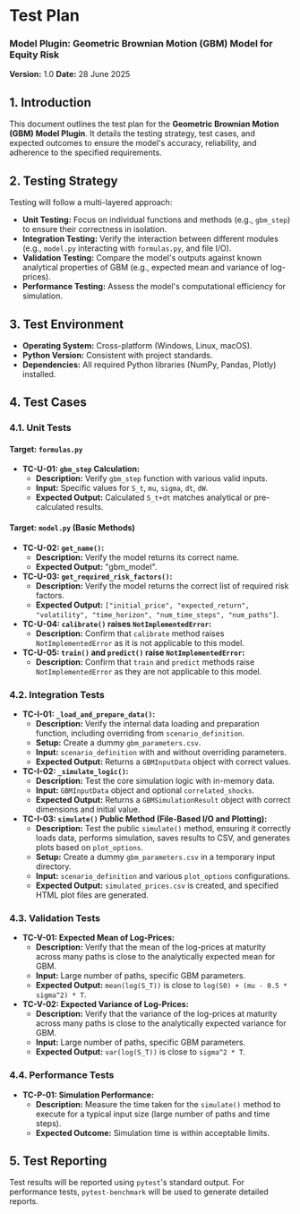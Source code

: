 # Test Plan
### Model Plugin: Geometric Brownian Motion (GBM) Model for Equity Risk
**Version:** 1.0
**Date:** 28 June 2025

## 1. Introduction

This document outlines the test plan for the **Geometric Brownian Motion (GBM) Model Plugin**. It details the testing strategy, test cases, and expected outcomes to ensure the model's accuracy, reliability, and adherence to the specified requirements.

## 2. Testing Strategy

Testing will follow a multi-layered approach:

*   **Unit Testing:** Focus on individual functions and methods (e.g., `gbm_step`) to ensure their correctness in isolation.
*   **Integration Testing:** Verify the interaction between different modules (e.g., `model.py` interacting with `formulas.py`, and file I/O).
*   **Validation Testing:** Compare the model's outputs against known analytical properties of GBM (e.g., expected mean and variance of log-prices).
*   **Performance Testing:** Assess the model's computational efficiency for simulation.

## 3. Test Environment

*   **Operating System:** Cross-platform (Windows, Linux, macOS).
*   **Python Version:** Consistent with project standards.
*   **Dependencies:** All required Python libraries (NumPy, Pandas, Plotly) installed.

## 4. Test Cases

### 4.1. Unit Tests

#### **Target: `formulas.py`**

*   **TC-U-01: `gbm_step` Calculation:**
    *   **Description:** Verify `gbm_step` function with various valid inputs.
    *   **Input:** Specific values for `S_t`, `mu`, `sigma`, `dt`, `dW`.
    *   **Expected Output:** Calculated `S_t+dt` matches analytical or pre-calculated results.

#### **Target: `model.py` (Basic Methods)**

*   **TC-U-02: `get_name()`:**
    *   **Description:** Verify the model returns its correct name.
    *   **Expected Output:** "gbm_model".
*   **TC-U-03: `get_required_risk_factors()`:**
    *   **Description:** Verify the model returns the correct list of required risk factors.
    *   **Expected Output:** `["initial_price", "expected_return", "volatility", "time_horizon", "num_time_steps", "num_paths"]`.
*   **TC-U-04: `calibrate()` raises `NotImplementedError`:**
    *   **Description:** Confirm that `calibrate` method raises `NotImplementedError` as it is not applicable to this model.
*   **TC-U-05: `train()` and `predict()` raise `NotImplementedError`:**
    *   **Description:** Confirm that `train` and `predict` methods raise `NotImplementedError` as they are not applicable to this model.

### 4.2. Integration Tests

*   **TC-I-01: `_load_and_prepare_data()`:**
    *   **Description:** Verify the internal data loading and preparation function, including overriding from `scenario_definition`.
    *   **Setup:** Create a dummy `gbm_parameters.csv`.
    *   **Input:** `scenario_definition` with and without overriding parameters.
    *   **Expected Output:** Returns a `GBMInputData` object with correct values.
*   **TC-I-02: `_simulate_logic()`:**
    *   **Description:** Test the core simulation logic with in-memory data.
    *   **Input:** `GBMInputData` object and optional `correlated_shocks`.
    *   **Expected Output:** Returns a `GBMSimulationResult` object with correct dimensions and initial value.
*   **TC-I-03: `simulate()` Public Method (File-Based I/O and Plotting):**
    *   **Description:** Test the public `simulate()` method, ensuring it correctly loads data, performs simulation, saves results to CSV, and generates plots based on `plot_options`.
    *   **Setup:** Create a dummy `gbm_parameters.csv` in a temporary input directory.
    *   **Input:** `scenario_definition` and various `plot_options` configurations.
    *   **Expected Output:** `simulated_prices.csv` is created, and specified HTML plot files are generated.

### 4.3. Validation Tests

*   **TC-V-01: Expected Mean of Log-Prices:**
    *   **Description:** Verify that the mean of the log-prices at maturity across many paths is close to the analytically expected mean for GBM.
    *   **Input:** Large number of paths, specific GBM parameters.
    *   **Expected Output:** `mean(log(S_T))` is close to `log(S0) + (mu - 0.5 * sigma^2) * T`.
*   **TC-V-02: Expected Variance of Log-Prices:**
    *   **Description:** Verify that the variance of the log-prices at maturity across many paths is close to the analytically expected variance for GBM.
    *   **Input:** Large number of paths, specific GBM parameters.
    *   **Expected Output:** `var(log(S_T))` is close to `sigma^2 * T`.

### 4.4. Performance Tests

*   **TC-P-01: Simulation Performance:**
    *   **Description:** Measure the time taken for the `simulate()` method to execute for a typical input size (large number of paths and time steps).
    *   **Expected Outcome:** Simulation time is within acceptable limits.

## 5. Test Reporting

Test results will be reported using `pytest`'s standard output. For performance tests, `pytest-benchmark` will be used to generate detailed reports.
